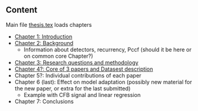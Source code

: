 
## Content 

Main file [thesis.tex](./thesis.tex) loads chapters

- [Chapter 1: Introduction](chapter1-introduction.tex)
- [Chapter 2: Background](chapter2-background.tex)
  - Information about detectors, recurrency, Pccf (should it be here or on common core Chapter?)
- [Chapter 3: Research questions and methodology](chapter3-rq-and-methodology.tex)
- [Chapter 4?: Core of 3 papers and Datasest description](chapter-articles-and-datasets.tex)
- Chapter 5?: Individual contributions of each paper
- Chapter 6 (last): Effect on model adaptation (possibly new material for the new paper, or extra for the last submitted)
  - Example with CFB signal and linear regression
- Chapter 7: Conclusions
